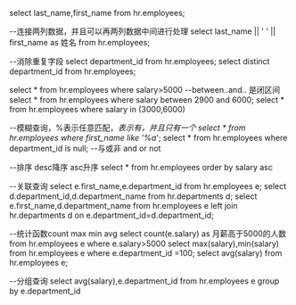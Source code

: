 select last_name,first_name from hr.employees;

--连接两列数据，并且可以再两列数据中间进行处理
select last_name || ' ' || first_name as 姓名 from hr.employees;

--消除重复字段
select department_id from hr.employees;
select distinct department_id from hr.employees;

select * from hr.employees where salary>5000
--between..and.. 是闭区间
select * from hr.employees where salary between 2900 and 6000;
select * from hr.employees where salary in (3000,6000)

--模糊查询，%表示任意匹配，_表示有，并且只有一个
select * from hr.employees where first_name like '%a_';
select * from hr.employees where department_id is null;
--与或非 and or not

--排序 desc降序 asc升序
select * from hr.employees order by salary asc

--关联查询
select e.first_name,e.department_id from hr.employees e;
select d.department_id,d.department_name from hr.departments d;
select e.first_name,d.department_name from hr.employees e left join hr.departments d on e.department_id=d.department_id;

--统计函数count max min avg
select count(e.salary) as 月薪高于5000的人数 from hr.employees e where e.salary>5000
select max(salary),min(salary) from hr.employees e where e.department_id =100;
select avg(salary) from hr.employees e;

--分组查询
select avg(salary),e.department_id from hr.employees e group by e.department_id
